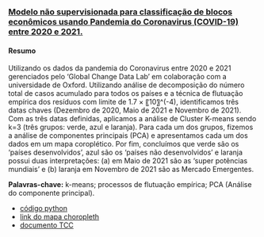 ### [Modelo não supervisionada para classificação de blocos econômicos usando Pandemia do Coronavirus (COVID-19) entre 2020 e 2021.](https://costargc.github.io/MBA-USP-TCC/)

#### Resumo

Utilizando os dados da pandemia do Coronavirus entre 2020 e 2021 gerenciados pelo ‘Global Change Data Lab’ em colaboração com a universidade de Oxford. Utilizando análise de decomposição do número total de casos acumulado para todos os países e a técnica de flutuação empírica dos resíduos com limite de 1.7 × 〖10〗^(-4), identificamos três datas chaves (Dezembro de 2020, Maio de 2021 e Novembro de 2021).  Com as três datas definidas, aplicamos a análise de Cluster K-means sendo k=3 (três grupos: verde, azul e laranja). Para cada um dos grupos, fizemos a análise de componentes principais (PCA) e apresentamos cada um dos dados em um mapa coroplético.  Por fim, concluímos que verde são os ‘países desenvolvidos’, azul são os ‘países não desenvolvidos’ e laranja possui duas interpretações:  (a) em Maio de 2021 são as ‘super potências mundiais’ e (b) laranja em Novembro de 2021 são as Mercado Emergentes. 

**Palavras-chave:** k-means; processos de flutuação empírica; PCA (Análise do componente principal).

- [código python](https://github.com/costargc/MBA-USP-TCC/blob/main/TCC_final.ipynb)
- [link do mapa choropleth](https://costargc.github.io/MBA-USP-TCC/choropleth.html)
- [documento TCC](https://github.com/costargc/MBA-USP-TCC/blob/main/TCC-Rodrigo.pdf)

